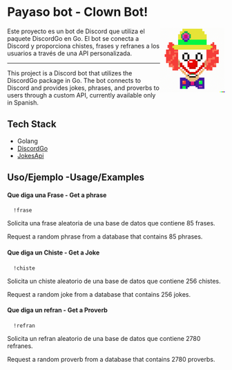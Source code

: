 
# Payaso bot - Clown Bot!

<img align="right" alt="DiscordGo logo" src="/clown.png" width="150">
Este proyecto es un bot de Discord que utiliza el paquete DiscordGo en Go. El bot se conecta a Discord y proporciona chistes, frases y refranes a los usuarios a través de una API personalizada. 

---


This project is a Discord bot that utilizes the DiscordGo package in Go. The bot connects to Discord and provides jokes, phrases, and proverbs to users through a custom API, currently available only in Spanish.



 
## Tech Stack

* Golang
* [DiscordGo](https://github.com/bwmarrin/discordgo)
* [JokesApi](https://github.com/liensanchez/rest-api)


## Uso/Ejemplo -Usage/Examples

#### Que diga una Frase - Get a phrase 
```http
  !frase
```
Solicita una frase aleatoria de una base de datos que contiene 85 frases.

Request a random phrase from a database that contains 85 phrases.

#### Que diga un Chiste - Get a Joke

```http
  !chiste
```
Solicita un chiste aleatorio de una base de datos que contiene 256 chistes.

Request a random joke from a database that contains 256 jokes.

#### Que diga un refran - Get a Proverb

```http
  !refran
```
Solicita un refran aleatorio de una base de datos que contiene 2780 refranes.

Request a random proverb from a database that contains 2780 proverbs.

